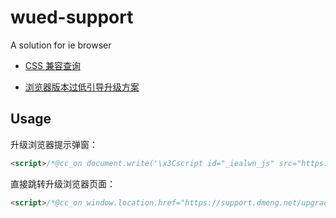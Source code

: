 # wued-support

A solution for ie browser

- [CSS 兼容查询](https://caniuse.com/)

- [浏览器版本过低引导升级方案](https://support.dmeng.net)

## Usage

升级浏览器提示弹窗：

```html
<script>/*@cc_on document.write('\x3Cscript id="_iealwn_js" src="https://support.dmeng.net/ie-alert-warning/latest.js">\x3C/script>'); @*/</script>
```

直接跳转升级浏览器页面：

``` html
<script>/*@cc_on window.location.href="https://support.dmeng.net/upgrade-your-browser.html?referrer="+encodeURIComponent(window.location.href); @*/</script>
```
